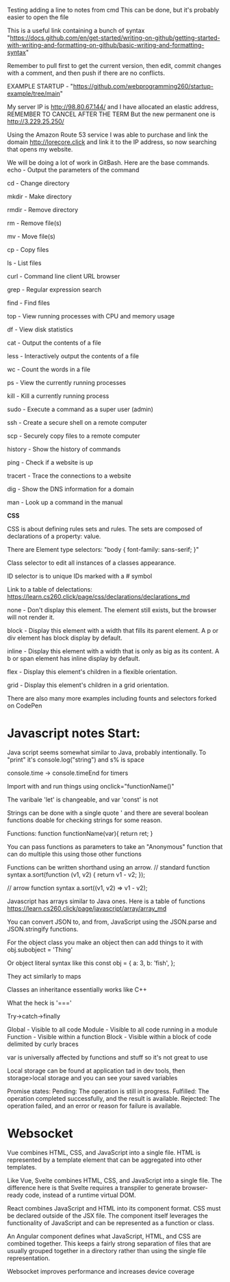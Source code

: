 Testing adding a line to notes from cmd
This can be done, but it's probably easier to open the file

This is a useful link containing a bunch of syntax "https://docs.github.com/en/get-started/writing-on-github/getting-started-with-writing-and-formatting-on-github/basic-writing-and-formatting-syntax"

Remember to pull first to get the current version, then edit, commit changes with a comment, and then push if there are no conflicts. 

EXAMPLE STARTUP - "https://github.com/webprogramming260/startup-example/tree/main" 

My server IP is http://98.80.67.144/ and I have allocated an elastic address, REMEMBER TO CANCEL AFTER THE TERM But the new permanent one is http://3.229.25.250/

Using the Amazon Route 53 service I was able to purchase and link the domain http://lorecore.click and link it to the IP address, so now searching that opens my website. 

We will be doing a lot of work in GitBash. Here are the base commands.  
echo - Output the parameters of the command

cd - Change directory

mkdir - Make directory

rmdir - Remove directory

rm - Remove file(s)

mv - Move file(s)

cp - Copy files

ls - List files

curl - Command line client URL browser

grep - Regular expression search

find - Find files

top - View running processes with CPU and memory usage

df - View disk statistics

cat - Output the contents of a file

less - Interactively output the contents of a file

wc - Count the words in a file

ps - View the currently running processes

kill - Kill a currently running process

sudo - Execute a command as a super user (admin)

ssh - Create a secure shell on a remote computer

scp - Securely copy files to a remote computer

history - Show the history of commands

ping - Check if a website is up

tracert - Trace the connections to a website

dig - Show the DNS information for a domain

man - Look up a command in the manual


**CSS**

CSS is about defining rules sets and rules. The sets are composed of declarations of a property: value. 

There are Element type selectors: 
"body {
  font-family: sans-serif;
}"

Class selector to edit all instances of a classes appearance. 

ID selector is to unique IDs marked with a # symbol

Link to a table of delectations: https://learn.cs260.click/page/css/declarations/declarations_md

none - Don't display this element. The element still exists, but the browser will not render it.

block - Display this element with a width that fills its parent element. A p or div element has block display by default.

inline - Display this element with a width that is only as big as its content. A b or span element has inline display by default.

flex - Display this element's children in a flexible orientation.

grid - Display this element's children in a grid orientation.

There are also many more examples including founts and selectors forked on CodePen

# Javascript notes Start:

Java script seems somewhat similar to Java, probably intentionally. 
To "print" it's console.log("string") and s% is space

console.time -> console.timeEnd for timers

Import with <script src="javascript.js"></script>and run things using onclick="functionName()"

The varibale 'let' is changeable, and var 'const' is not

Strings can be done with a single quote ' and there are several boolean functions doable for checking strings for some reason. 

Functions: function functionName(var){
return ret;
}

You can pass functions as parameters to take an "Anonymous" function that can do multiple this using those other functions 

Functions can be written shorthand using an arrow. 
// standard function syntax
a.sort(function (v1, v2) {
  return v1 - v2;
});

// arrow function syntax
a.sort((v1, v2) => v1 - v2);

Javascript has arrays similar to Java ones. Here is a table of functions https://learn.cs260.click/page/javascript/array/array_md

You can convert JSON to, and from, JavaScript using the JSON.parse and JSON.stringify functions.

For the object class you make an object then can add things to it with obj.subobject = 'Thing'

Or object literal syntax like this 
const obj = {
  a: 3,
  b: 'fish',
};

They act similarly to maps

Classes an inheritance essentially works like C++

What the heck is '==='

Try->catch->finally

Global - Visible to all code
Module - Visible to all code running in a module
Function - Visible within a function
Block - Visible within a block of code delimited by curly braces

var is universally affected by functions and stuff so it's not great to use

Local storage can be found at application tad in dev tools, then storage>local storage and you can see your saved variables 

Promise states:
Pending: The operation is still in progress.
Fulfilled: The operation completed successfully, and the result is available.
Rejected: The operation failed, and an error or reason for failure is available.

# Websocket 
Vue combines HTML, CSS, and JavaScript into a single file. HTML is represented by a template element that can be aggregated into other templates.

Like Vue, Svelte combines HTML, CSS, and JavaScript into a single file. The difference here is that Svelte requires a transpiler to generate browser-ready code, instead of a runtime virtual DOM.

React combines JavaScript and HTML into its component format. CSS must be declared outside of the JSX file. The component itself leverages the functionality of JavaScript and can be represented as a function or class.

An Angular component defines what JavaScript, HTML, and CSS are combined together. This keeps a fairly strong separation of files that are usually grouped together in a directory rather than using the single file representation.

Websocket improves performance and increases device coverage

